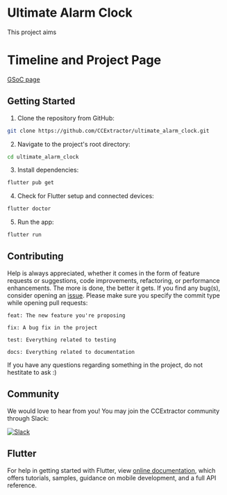 # Ultimate Alarm Clock

This project aims 
# Timeline and Project Page

[GSoC page](https://summerofcode.withgoogle.com/programs/2023/projects/c7GIl1mf)

## Getting Started

1. Clone the repository from GitHub:

```bash
git clone https://github.com/CCExtractor/ultimate_alarm_clock.git
```

2. Navigate to the project's root directory:

```bash
cd ultimate_alarm_clock
```

3. Install dependencies:

```bash
flutter pub get
``` 

4. Check for Flutter setup and connected devices:

```bash
flutter doctor
```

5. Run the app:

```bash
flutter run
```

## Contributing

Help is always appreciated, whether it comes in the form of feature requests or suggestions, code improvements, refactoring, or performance enhancements. The more is done, the better it gets. If you find any bug(s), consider opening an [issue](https://github.com/CCExtractor/ultimate_alarm_clock/issues/new).
Please make sure you specify the commit type while opening pull requests:

```
feat: The new feature you're proposing

fix: A bug fix in the project

test: Everything related to testing

docs: Everything related to documentation
```

If you have any questions regarding something in the project, do not hestitate to ask :)

## Community

We would love to hear from you! You may join the CCExtractor community through Slack:

[![Slack](https://img.shields.io/badge/chat-on_slack-purple.svg?style=for-the-badge&logo=slack)](https://ccextractor.org/public/general/support/)

## Flutter

For help in getting started with Flutter, view
[online documentation](https://flutter.dev/docs), which offers tutorials,
samples, guidance on mobile development, and a full API reference.
